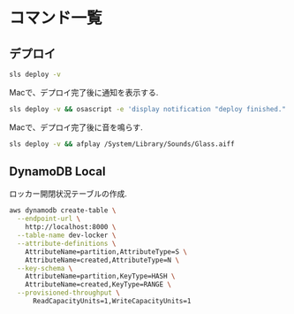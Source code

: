 # コマンド一覧

## デプロイ

```sh
sls deploy -v
```

Macで、デプロイ完了後に通知を表示する.

```sh
sls deploy -v && osascript -e 'display notification "deploy finished." with title "Serverless"'
```

Macで、デプロイ完了後に音を鳴らす.

```sh
sls deploy -v && afplay /System/Library/Sounds/Glass.aiff
```

## DynamoDB Local

ロッカー開閉状況テーブルの作成.

```sh
aws dynamodb create-table \
  --endpoint-url \
    http://localhost:8000 \
  --table-name dev-locker \
  --attribute-definitions \
    AttributeName=partition,AttributeType=S \
    AttributeName=created,AttributeType=N \
  --key-schema \
    AttributeName=partition,KeyType=HASH \
    AttributeName=created,KeyType=RANGE \
  --provisioned-throughput \
      ReadCapacityUnits=1,WriteCapacityUnits=1
```
